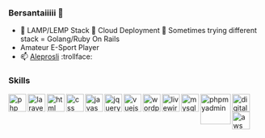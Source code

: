 ### Bersantaiiiii 👋

- 🔭 LAMP/LEMP Stack :thought_balloon: Cloud Deployment 💬 Sometimes trying different stack = Golang/Ruby On Rails
- Amateur E-Sport Player
- 📫 [Aleprosli](https://aleprosli.my/) :trollface:

### Skills

<a href="#"><img align="left" alt="php" title="php" width="35px" src="https://cdn.iconscout.com/icon/free/png-64/php-2752101-2284918.png" /></a>
<a href="#"><img align="left" alt="laravel" title="laravel" width="35px" src="https://cdn.iconscout.com/icon/free/png-64/laravel-3-1175147.png" /></a>
<a href="#"><img align="left" alt="html" title="html" width="35px" src="https://cdn.iconscout.com/icon/free/png-64/html5-42-1175210.png" /></a>
<a href="#"><img align="left" alt="css" title="css" width="35px" src="https://cdn.iconscout.com/icon/free/png-64/css-38-226095.png" /></a>
<a href="#"><img align="left" alt="javascript" title="javascript" width="35px" src="https://cdn.iconscout.com/icon/free/png-64/javascript-3521515-2945018.png" /></a>
<a href="#"><img align="left" alt="jquery" title="jquery" width="35px" src="https://cdn.iconscout.com/icon/free/png-64/jquery-10-1175155.png" /></a>
<a href="#"><img align="left" alt="vuejs" title="vuejs" width="35px" src="https://cdn.iconscout.com/icon/free/png-64/vuejs-1175052.png" /></a>
<a href="#"><img align="left" alt="wordpress" title="wordpress" width="35px" src="https://cdn.iconscout.com/icon/free/png-64/wordpress-logo-3001992-2496108.png" /></a>
<a href="#"><img align="left" alt="livewire" title="livewire" width="35px" src="https://laravel-livewire.com/img/twitter.png" /></a>
<a href="#"><img align="left" alt="mysql" title="mysql" width="35px" src="https://cdn.iconscout.com/icon/free/png-64/mysql-3628940-3030165.png" /></a>
<a href="#"><img align="left" alt="phpmyadmin" title="phpmyadmin" width="60px" src="https://worldvectorlogo.com/download/laragon.svg" /></a>
<a href="#"><img align="left" alt="digitalocean" title="digitalocean" width="35px" src="https://cdn.iconscout.com/icon/free/png-64/digital-ocean-3521385-2944829.png" /></a>
<a href="#"><img align="left" alt="aws" title="aws" width="35px" src="https://cdn.iconscout.com/icon/free/png-64/aws-1869025-1583149.png" /></a>

